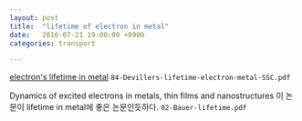 ```yaml
---
layout: post
title:  "lifetime of electron in metal"
date:   2016-07-21 19:00:00 +0900
categories: transport

---
```

[electron's lifetime in metal](http://www.sciencedirect.com/science/article/pii/0038109884904137)
`84-Devillers-lifetime-electron-metal-SSC.pdf`

Dynamics of excited electrons in metals, thin films and nanostructures 이 논문이 lifetime in metal에 좋은 논문인듯하다. `02-Bauer-lifetime.pdf`
